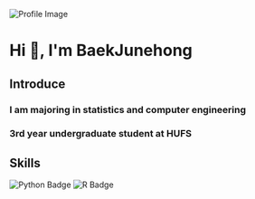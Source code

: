 <!-- 프로필 이미지와 소개 -->
![Profile Image](https://capsule-render.vercel.app/api?type=Waving&color=F7EFE9&height=150&section=header&text=Baek's%20GitHub&fontSize=50&fontAlign=25&fontAlignY=40)

# Hi 👋, I'm BaekJunehong

## Introduce
### I am majoring in statistics and computer engineering
### 3rd year undergraduate student at HUFS

<!-- 기술 스택 -->
## Skills
![Python Badge](https://img.shields.io/badge/Python-3776AB?style=flat&logo=Python&logoColor=white)
![R Badge](https://img.shields.io/badge/R-276DC3?style=flat&logo=R&logoColor=white)


